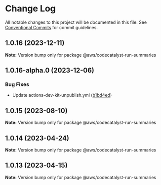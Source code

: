 # Change Log

All notable changes to this project will be documented in this file.
See [Conventional Commits](https://conventionalcommits.org) for commit guidelines.

## 1.0.16 (2023-12-11)

**Note:** Version bump only for package @aws/codecatalyst-run-summaries





## 1.0.16-alpha.0 (2023-12-06)


### Bug Fixes

* Update actions-dev-kit-unpublish.yml ([b1bd4ed](https://github.com/aws/actions-dev-kit/commit/b1bd4edcc21939acd2ea79ec3eb1b51af6ccb9fb))





## 1.0.15 (2023-08-10)

**Note:** Version bump only for package @aws/codecatalyst-run-summaries





## 1.0.14 (2023-04-24)

**Note:** Version bump only for package @aws/codecatalyst-run-summaries





## 1.0.13 (2023-04-15)

**Note:** Version bump only for package @aws/codecatalyst-run-summaries
